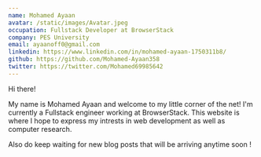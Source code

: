 ```yaml
---
name: Mohamed Ayaan
avatar: /static/images/Avatar.jpeg
occupation: Fullstack Developer at BrowserStack
company: PES University
email: ayaanoff0@gmail.com
linkedin: https://www.linkedin.com/in/mohamed-ayaan-1750311b8/
github: https://github.com/Mohamed-Ayaan358
twitter: https://twitter.com/Mohamed69985642
---
```


Hi there!

My name is Mohamed Ayaan and welcome to my little corner of the net! I'm currently a Fullstack engineer working at BrowserStack. This website is where I hope to express my intrests in web development as well as computer research.

Also do keep waiting for new blog posts that will be arriving anytime soon !
